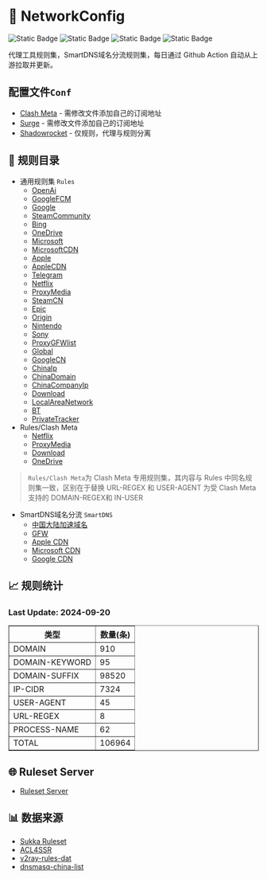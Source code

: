 # 🧩 NetworkConfig

![Static Badge](https://img.shields.io/badge/Clash%20Meta-grey)
![Static Badge](https://img.shields.io/badge/Surge-blue)
![Static Badge](https://img.shields.io/badge/Shadowrocket-purple)
![Static Badge](https://img.shields.io/badge/SmartDNS-green)

代理工具规则集，SmartDNS域名分流规则集，每日通过 Github Action 自动从上游拉取并更新。

## 配置文件`Conf`

  * [Clash Meta](./Conf/ClashMeta.yaml) - 需修改文件添加自己的订阅地址
  * [Surge](./Conf/Surge.conf) - 需修改文件添加自己的订阅地址
  * [Shadowrocket](./Conf/Shadowrocket.conf)  - 仅规则，代理与规则分离

## 📄 规则目录
* 通用规则集 `Rules`
  * [OpenAi](./Rules/OpenAi.list)
  * [GoogleFCM](./Rules/GoogleFCM.list)
  * [Google](./Rules/Google.list)
  * [SteamCommunity](./Rules/SteamCommunity.list)
  * [Bing](./Rules/Bing.list)
  * [OneDrive](./Rules/OneDrive.list)
  * [Microsoft](./Rules/Microsoft.list)
  * [MicrosoftCDN](./Rules/MicrosoftCDN.list)
  * [Apple](./Rules/Apple.list)
  * [AppleCDN](./Rules/AppleCDN.list)
  * [Telegram](./Rules/Telegram.list)
  * [Netflix](./Rules/Netflix.list)
  * [ProxyMedia](./Rules/ProxyMedia.list)
  * [SteamCN](./Rules/SteamCN.list)
  * [Epic](./Rules/Epic.list)
  * [Origin](./Rules/Origin.list)
  * [Nintendo](./Rules/Nintendo.list)
  * [Sony](./Rules/Sony.list)
  * [ProxyGFWlist](./Rules/ProxyGFWlist.list)
  * [Global](./Rules/Global.list)
  * [GoogleCN](./Rules/GoogleCN.list)
  * [ChinaIp](./Rules/ChinaIp.list)
  * [ChinaDomain](./Rules/ChinaDomain.list)
  * [ChinaCompanyIp](./Rules/ChinaCompanyIp.list)
  * [Download](./Rules/Download.list)
  * [LocalAreaNetwork](./Rules/LocalAreaNetwork.list)
  * [BT](./Rules/BT.list)
  * [PrivateTracker](./Rules/PrivateTracker.list)
* Rules/Clash Meta
  * [Netflix](./Rules/Clash%20Meta/Netflix.list)
  * [ProxyMedia](./Rules/Clash%20Meta/ProxyMedia.list)
  * [Download](./Rules/Clash%20Meta/Download.list)
  * [OneDrive](./Rules/Clash%20Meta/OneDrive.list)
> `Rules/Clash Meta`为 Clash Meta 专用规则集，其内容与 Rules 中同名规则集一致，区别在于替换 URL-REGEX 和 USER-AGENT 为受 Clash Meta 支持的 DOMAIN-REGEX和 IN-USER
* SmartDNS域名分流 `SmartDNS`
  * [中国大陆加速域名](./SmartDNS/accelerated-domains.china.txt)
  * [GFW](./SmartDNS/gfw.txt)
  * [Apple CDN](./SmartDNS/apple.china.txt)
  * [Microsoft CDN](./SmartDNS/microsoft.china.txt)
  * [Google CDN](./SmartDNS/google.china.txt)

## 📈 规则统计

### Last Update: 2024-09-20

<table border="1" cellspacing="0" cellpadding="5">
  <thead>
    <tr>
      <th>类型</th>
      <th>数量(条)</th>
    </tr>
  </thead>
  <tbody>
    <tr>
      <td>DOMAIN</td>
      <td>910</td>
    </tr>
    <tr>
      <td>DOMAIN-KEYWORD</td>
      <td>95</td>
    </tr>
    <tr>
      <td>DOMAIN-SUFFIX</td>
      <td>98520</td>
    </tr>
    <tr>
      <td>IP-CIDR</td>
      <td>7324</td>
    </tr>
    <tr>
      <td>USER-AGENT</td>
      <td>45</td>
    </tr>
    <tr>
      <td>URL-REGEX</td>
      <td>8</td>
    </tr>
    <tr>
      <td>PROCESS-NAME</td>
      <td>62</td>
    </tr>
    <tr>
      <td>TOTAL</td>
      <td>106964</td>
    </tr>
  </tbody>
</table>

## 🌐 Ruleset Server
* <a href="https://ruleset.zcsouls.com/">Ruleset Server</a><br>

## 📊 数据来源

* <a href="https://ruleset.skk.moe/">Sukka Ruleset</a><br>
* <a href="https://github.com/ACL4SSR/ACL4SSR">ACL4SSR</a><br>
* <a href="https://github.com/Loyalsoldier/v2ray-rules-dat">v2ray-rules-dat</a><br>
* <a href="https://github.com/felixonmars/dnsmasq-china-list">dnsmasq-china-list</a><br>
